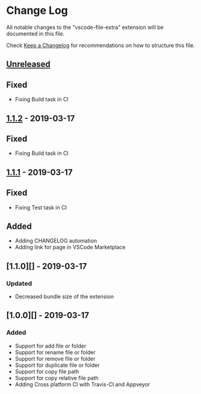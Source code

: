 # Change Log

All notable changes to the "vscode-file-extra" extension will be documented in this file.

Check [Keep a Changelog](http://keepachangelog.com/) for recommendations on how to structure this file.

## [Unreleased]

## Fixed

- Fixing Build task in CI

## [1.1.2][] - 2019-03-17

## Fixed

- Fixing Build task in CI

## [1.1.1][] - 2019-03-17

## Fixed

- Fixing Test task in CI

## Added

- Adding CHANGELOG automation
- Adding link for page in VSCode Marketplace

## [1.1.0][] - 2019-03-17

### Updated

- Decreased bundle size of the extension

## [1.0.0][] - 2019-03-17

### Added

- Support for add file or folder
- Support for rename file or folder
- Support for remove file or folder
- Support for duplicate file or folder
- Support for copy file path
- Support for copy relative file path
- Adding Cross platform CI with Travis-CI and Appveyor

[unreleased]: https://github.com/willmendesneto/vscode-file-extra/compare/v1.1.1...HEAD
[1.1.1]: https://github.com/willmendesneto/vscode-file-extra/tree/v1.1.1
[unreleased]: https://github.com/willmendesneto/vscode-file-extra/compare/v1.1.2...HEAD
[1.1.2]: https://github.com/willmendesneto/vscode-file-extra/tree/v1.1.2
